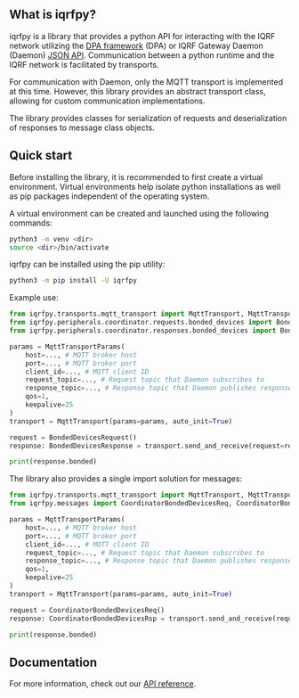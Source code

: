 ## What is iqrfpy?

iqrfpy is a library that provides a python API for interacting with the IQRF network
utilizing the [DPA framework](https://doc.iqrf.org/DpaTechGuide/) (DPA) or IQRF Gateway Daemon (Daemon) [JSON API](https://docs.iqrf.org/iqrf-gateway/user/daemon/api). Communication between a python runtime and the IQRF network is facilitated by transports.

For communication with Daemon, only the MQTT transport is implemented at this time.
However, this library provides an abstract transport class, allowing for custom communication implementations.

The library provides classes for serialization of requests and deserialization of responses to message class objects.

## Quick start

Before installing the library, it is recommended to first create a virtual environment.
Virtual environments help isolate python installations as well as pip packages independent of the operating system.

A virtual environment can be created and launched using the following commands:

```bash
python3 -m venv <dir>
source <dir>/bin/activate
```

iqrfpy can be installed using the pip utility:

```bash
python3 -m pip install -U iqrfpy
```

Example use:
```python
from iqrfpy.transports.mqtt_transport import MqttTransport, MqttTransportParams
from iqrfpy.peripherals.coordinator.requests.bonded_devices import BondedDevicesRequest
from iqrfpy.peripherals.coordinator.responses.bonded_devices import BondedDevicesResponse

params = MqttTransportParams(
    host=..., # MQTT broker host
    port=..., # MQTT broker port
    client_id=..., # MQTT client ID
    request_topic=..., # Request topic that Daemon subscribes to
    response_topic=..., # Response topic that Daemon publishes responses to
    qos=1,
    keepalive=25
)
transport = MqttTransport(params=params, auto_init=True)

request = BondedDevicesRequest()
response: BondedDevicesResponse = transport.send_and_receive(request=request, timeout=10)

print(response.bonded)
```

The library also provides a single import solution for messages:
```python
from iqrfpy.transports.mqtt_transport import MqttTransport, MqttTransportParams
from iqrfpy.messages import CoordinatorBondedDevicesReq, CoordinatorBondedDevicesRsp

params = MqttTransportParams(
    host=..., # MQTT broker host
    port=..., # MQTT broker port
    client_id=..., # MQTT client ID
    request_topic=..., # Request topic that Daemon subscribes to
    response_topic=..., # Response topic that Daemon publishes responses to
    qos=1,
    keepalive=25
)
transport = MqttTransport(params=params, auto_init=True)

request = CoordinatorBondedDevicesReq()
response: CoordinatorBondedDevicesRsp = transport.send_and_receive(request=request, timeout=10)

print(response.bonded)
```

## Documentation

For more information, check out our [API reference](https://apidocs.iqrf.org/iqrfpy/latest/iqrfpy.html).
